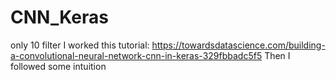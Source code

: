 # CNN_Keras
only 10 filter 
I worked this tutorial: https://towardsdatascience.com/building-a-convolutional-neural-network-cnn-in-keras-329fbbadc5f5
Then I followed some intuition
